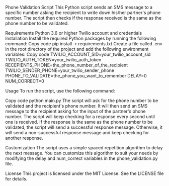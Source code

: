 Phone Validation Script
This Python script sends an SMS message to a specific number asking the recipient to write down his/her partner's phone number. The script then checks if the response received is the same as the phone number to be validated.

Requirements
Python 3.6 or higher
Twilio account and credentials
Installation
Install the required Python packages by running the following command:
Copy code
pip install -r requirements.txt
Create a file called .env in the root directory of the project and add the following environment variables:
Copy code
TWILIO_ACCOUNT_SID=your_twilio_account_sid
TWILIO_AUTH_TOKEN=your_twilio_auth_token
RECEPIENTS_PHONE=the_phone_number_of_the_recipient
TWILIO_SENDER_PHONE=your_twilio_sender_phone
PHONE_TO_VALIDATE=the_phone_you_want_to_remember
DELAY=0
NUM_CORRECT=0

Usage
To run the script, use the following command:

Copy code
python main.py
The script will ask for the phone number to be validated and the recipient's phone number. It will then send an SMS message to the recipient asking for the input of the partner's phone number. The script will keep checking for a response every second until one is received. If the response is the same as the phone number to be validated, the script will send a successful response message. Otherwise, it will send a non-successful response message and keep checking for another response.

Customization
The script uses a simple spaced repetition algorithm to delay the next message. You can customize this algorithm to suit your needs by modifying the delay and num_correct variables in the phone_validation.py file.

License
This project is licensed under the MIT License. See the LICENSE file for details.